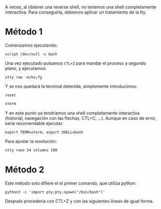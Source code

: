 A veces, al obtener una reverse shell, no tenemos una shell completamente interactiva. Para conseguirla, debemos aplicar un tratamiento de la tty.

# Método 1

Comenzamos ejecutando:

```shell
script /dev/null -c bash
```

Una vez ejecutado pulsamos `CTL+Z` para mandar el proceso a segundo plano, y ejecutamos:

```shell
stty raw -echo;fg
```

Y se nos quedará la terminal detenida, simplemente introducimos:

```shell
reset
```
```bash
xterm
```

Y en este punto ya tendríamos una shell completamente interactiva (historial, navegación con las flechas, CTL+C, ...). Aunque en caso de error, sería recomendable ejecutar:

```shell
export TERM=xterm; export SHELL=bash
```

Para ajustar la resolución:

```bash
stty rows 54 columns 190
```

# Método 2

Este método solo difiere el el primer comando, que utiliza python:

```shell
python3 -c 'import pty;pty.spawn("/bin/bash")'
```

Después procedería con CTL+Z y con las siguientes líneas de igual forma.